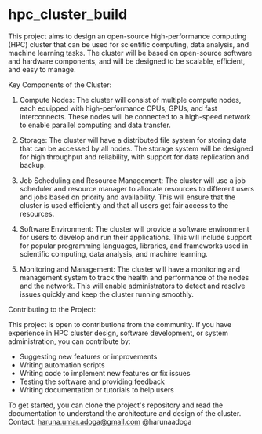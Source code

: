 # hpc_cluster_build

This project aims to design an open-source high-performance computing (HPC) cluster that can be used for scientific computing, data analysis, and machine learning tasks. The cluster will be based on open-source software and hardware components, and will be designed to be scalable, efficient, and easy to manage.

Key Components of the Cluster:

1. Compute Nodes: The cluster will consist of multiple compute nodes, each equipped with high-performance CPUs, GPUs, and fast interconnects. These nodes will be connected to a high-speed network to enable parallel computing and data transfer.

2. Storage: The cluster will have a distributed file system for storing data that can be accessed by all nodes. The storage system will be designed for high throughput and reliability, with support for data replication and backup.

3. Job Scheduling and Resource Management: The cluster will use a job scheduler and resource manager to allocate resources to different users and jobs based on priority and availability. This will ensure that the cluster is used efficiently and that all users get fair access to the resources.

4. Software Environment: The cluster will provide a software environment for users to develop and run their applications. This will include support for popular programming languages, libraries, and frameworks used in scientific computing, data analysis, and machine learning.

5. Monitoring and Management: The cluster will have a monitoring and management system to track the health and performance of the nodes and the network. This will enable administrators to detect and resolve issues quickly and keep the cluster running smoothly.

Contributing to the Project:

This project is open to contributions from the community. If you have experience in HPC cluster design, software development, or system administration, you can contribute by:

- Suggesting new features or improvements
- Writing automation scripts
- Writing code to implement new features or fix issues
- Testing the software and providing feedback
- Writing documentation or tutorials to help users


To get started, you can clone the project's repository and read the documentation to understand the architecture and design of the cluster.
Contact: haruna.umar.adoga@gmail.com
@harunaadoga
